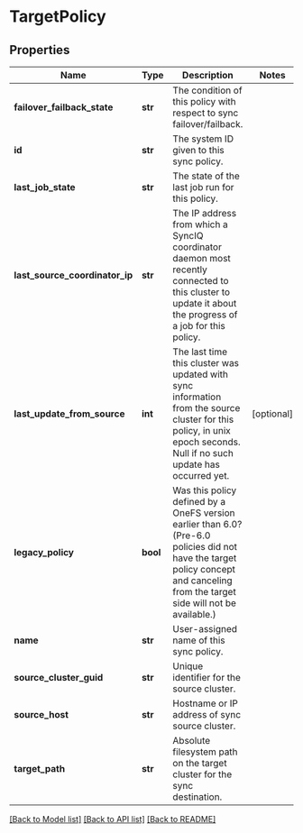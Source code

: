 # TargetPolicy

## Properties
Name | Type | Description | Notes
------------ | ------------- | ------------- | -------------
**failover_failback_state** | **str** | The condition of this policy with respect to sync failover/failback. | 
**id** | **str** | The system ID given to this sync policy. | 
**last_job_state** | **str** | The state of the last job run for this policy. | 
**last_source_coordinator_ip** | **str** | The IP address from which a SyncIQ coordinator daemon most recently connected to this cluster to update it about the progress of a job for this policy. | 
**last_update_from_source** | **int** | The last time this cluster was updated with sync information from the source cluster for this policy, in unix epoch seconds.  Null if no such update has occurred yet. | [optional] 
**legacy_policy** | **bool** | Was this policy defined by a OneFS version earlier than 6.0? (Pre-6.0 policies did not have the target policy concept and canceling from the target side will not be available.) | 
**name** | **str** | User-assigned name of this sync policy. | 
**source_cluster_guid** | **str** | Unique identifier for the source cluster. | 
**source_host** | **str** | Hostname or IP address of sync source cluster. | 
**target_path** | **str** | Absolute filesystem path on the target cluster for the sync destination. | 

[[Back to Model list]](../README.md#documentation-for-models) [[Back to API list]](../README.md#documentation-for-api-endpoints) [[Back to README]](../README.md)


